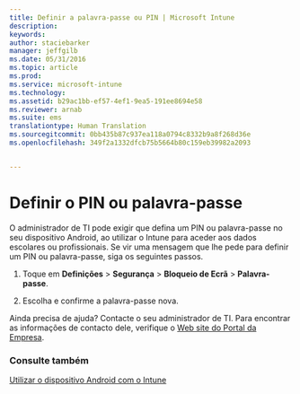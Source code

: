 ```yaml
---
title: Definir a palavra-passe ou PIN | Microsoft Intune
description: 
keywords: 
author: staciebarker
manager: jeffgilb
ms.date: 05/31/2016
ms.topic: article
ms.prod: 
ms.service: microsoft-intune
ms.technology: 
ms.assetid: b29ac1bb-ef57-4ef1-9ea5-191ee8694e58
ms.reviewer: arnab
ms.suite: ems
translationtype: Human Translation
ms.sourcegitcommit: 0bb435b87c937ea118a0794c8332b9a8f268d36e
ms.openlocfilehash: 349f2a1332dfcb75b5664b80c159eb39982a2093


---
```



# Definir o PIN ou palavra-passe

O administrador de TI pode exigir que defina um PIN ou palavra-passe no seu dispositivo Android, ao utilizar o Intune para aceder aos dados escolares ou profissionais. Se vir uma mensagem que lhe pede para definir um PIN ou palavra-passe, siga os seguintes passos.

1.  Toque em **Definições** &gt; **Segurança** &gt; **Bloqueio de Ecrã** &gt; **Palavra-passe**.

2.  Escolha e confirme a palavra-passe nova.


Ainda precisa de ajuda? Contacte o seu administrador de TI. Para encontrar as informações de contacto dele, verifique o [Web site do Portal da Empresa](http://portal.manage.microsoft.com).

### Consulte também
[Utilizar o dispositivo Android com o Intune](using-your-android-device-with-intune.md)


<!--HONumber=Jun16_HO4-->


